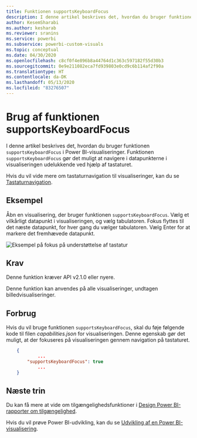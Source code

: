 ```yaml
---
title: Funktionen supportsKeyboardFocus
description: I denne artikel beskrives det, hvordan du bruger funktionen supportsKeyboardFocus i Power BI-visualiseringer, og de tilhørende krav.
author: KesemSharabi
ms.author: kesharab
ms.reviewer: sranins
ms.service: powerbi
ms.subservice: powerbi-custom-visuals
ms.topic: conceptual
ms.date: 04/30/2020
ms.openlocfilehash: c8cf0f4e896b8a44764d1c363c597182f55d30b3
ms.sourcegitcommit: 0e9e211082eca7fd939803e0cd9c6b114af2f90a
ms.translationtype: HT
ms.contentlocale: da-DK
ms.lasthandoff: 05/13/2020
ms.locfileid: "83276507"
---
```

# <a name="use-the-supportskeyboardfocus-feature"></a>Brug af funktionen supportsKeyboardFocus

I denne artikel beskrives det, hvordan du bruger funktionen `supportsKeyboardFocus` i Power BI-visualiseringer.
Funktionen `supportsKeyboardFocus` gør det muligt at navigere i datapunkterne i visualiseringen udelukkende ved hjælp af tastaturet.

Hvis du vil vide mere om tastaturnavigation til visualiseringer, kan du se [Tastaturnavigation](../../create-reports/desktop-accessibility-consuming-tools.md#keyboard-navigation).

## <a name="example"></a>Eksempel

Åbn en visualisering, der bruger funktionen `supportsKeyboardFocus`. Vælg et vilkårligt datapunkt i visualiseringen, og vælg tabulatoren. Fokus flyttes til det næste datapunkt, for hver gang du vælger tabulatoren. Vælg Enter for at markere det fremhævede datapunkt.

![Eksempel på fokus på understøttelse af tastatur](./media/supportskeyboardfocus-feature/supports-keyboard-focus-example.png)

## <a name="requirements"></a>Krav

Denne funktion kræver API v2.1.0 eller nyere.

Denne funktion kan anvendes på alle visualiseringer, undtagen billedvisualiseringer.

## <a name="usage"></a>Forbrug

Hvis du vil bruge funktionen `supportsKeyboardFocus`, skal du føje følgende kode til filen *capabilities.json* for visualiseringen.
Denne egenskab gør det muligt, at der fokuseres på visualiseringen gennem navigation på tastaturet.

```json
    {   
            ...
        "supportsKeyboardFocus": true
            ...
    }

```

## <a name="next-steps"></a>Næste trin

Du kan få mere at vide om tilgængelighedsfunktioner i [Design Power BI-rapporter om tilgængelighed](../../create-reports/desktop-accessibility-creating-reports.md).

Hvis du vil prøve Power BI-udvikling, kan du se [Udvikling af en Power BI-visualisering](custom-visual-develop-tutorial.md).

